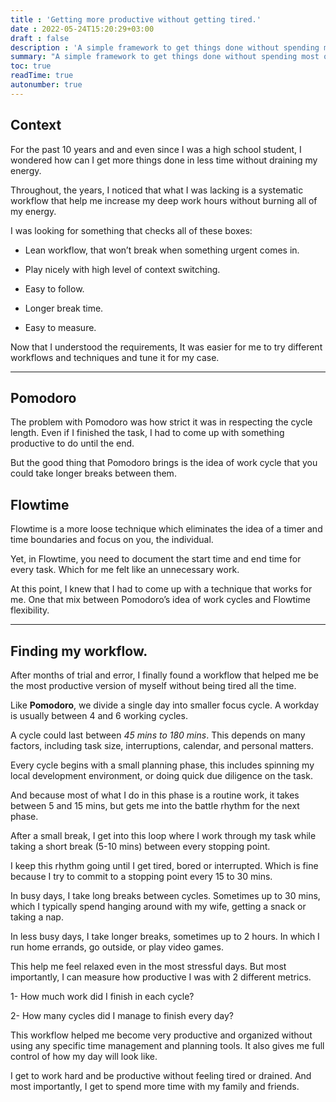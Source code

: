 ```yaml
---
title : 'Getting more productive without getting tired.'
date : 2022-05-24T15:20:29+03:00
draft : false
description : 'A simple framework to get things done without spending most of your day at work'
summary: "A simple framework to get things done without spending most of your day at work"
toc: true
readTime: true
autonumber: true
---
```


## Context

For the past 10 years and and even since I was a high school student, I wondered how can I get more things done in less time without draining my energy.

Throughout, the years, I noticed that what I was lacking is a systematic workflow that help me increase my deep work hours without burning all of my energy.

I was looking for something that checks all of these boxes:

- Lean workflow, that won’t break when something urgent comes in.

- Play nicely with high level of context switching.

- Easy to follow.

- Longer break time.

- Easy to measure.

Now that I understood the requirements, It was easier for me to try different workflows and techniques and tune it for my case.


---

## Pomodoro

The problem with Pomodoro was how strict it was in respecting the cycle length. Even if I finished the task, I had to come up with something productive to do until the end.

But the good thing that Pomodoro brings is the idea of work cycle that you could take longer breaks between them.

## Flowtime

Flowtime is a more loose technique which eliminates the idea of a timer and time boundaries and focus on you, the individual.

Yet, in Flowtime, you need to document the start time and end time for every task. Which for me felt like an unnecessary work.

At this point, I knew that I had to come up with a technique that works for me. One that mix between Pomodoro’s idea of work cycles and Flowtime flexibility.

---
## Finding my workflow.
After months of trial and error, I finally found a workflow that helped me be the most productive version of myself without being tired all the time.

Like **Pomodoro**, we divide a single day into smaller focus cycle. A workday is usually between 4 and 6 working cycles.

A cycle could last between _45 mins to 180 mins_. This depends on many factors, including task size, interruptions, calendar, and personal matters.

Every cycle begins with a small planning phase, this includes spinning my local development environment, or doing quick due diligence on the task.

And because most of what I do in this phase is a routine work, it takes between 5 and 15 mins, but gets me into the battle rhythm for the next phase.

After a small break, I get into this loop where I work through my task while taking a short break (5-10 mins) between every stopping point.

I keep this rhythm going until I get tired, bored or interrupted. Which is fine because I try to commit to a stopping point every 15 to 30 mins.

In busy days, I take long breaks between cycles. Sometimes up to 30 mins, which I typically spend hanging around with my wife, getting a snack or taking a nap.

In less busy days, I take longer breaks, sometimes up to 2 hours. In which I run home errands, go outside, or play video games.

This help me feel relaxed even in the most stressful days. But most importantly, I can measure how productive I was with 2 different metrics.

1- How much work did I finish in each cycle?

2- How many cycles did I manage to finish every day?

This workflow helped me become very productive and organized without using any specific time management and planning tools. It also gives me full control of how my day will look like.

I get to work hard and be productive without feeling tired or drained. And most importantly, I get to spend more time with my family and friends.